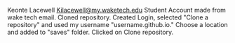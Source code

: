Keonte Lacewell Kilacewell@my.waketech.edu
Student Account made from wake tech email. 
Cloned repository.
Created Login, selected "Clone a repository" and used my username "username.github.io." Choose a location and added to "saves" folder. Clicked on Clone repository.
